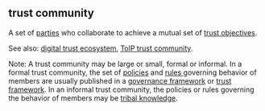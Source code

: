 ## trust community

<p class="c8"><span>A set of </span><span class="c2"><a class="c3" href="#h.cn6bno48fomj">parties</a></span><span>&nbsp;who collaborate to achieve a mutual set of </span><span class="c2"><a class="c3" href="#h.jxinqtx7eiev">trust objectives</a></span><span class="c0">. </span></p><p class="c8"><span>See also: </span><span class="c2"><a class="c3" href="#h.h47f86smlz4y">digital trust ecosystem</a></span><span>, </span><span class="c2"><a class="c3" href="#h.psztqwnbl6o7">ToIP trust community</a></span><span class="c0">.</span></p><p class="c8"><span>Note: A trust community may be large or small, formal or informal. In a formal trust community, the set of </span><span class="c2"><a class="c3" href="#h.udts41hso4w4">policies</a></span><span>&nbsp;and </span><span class="c2"><a class="c3" href="#h.v7s575ulon74">rules </a></span><span>governing behavior of members are usually published in a </span><span class="c2"><a class="c3" href="#h.2x05z0r097mn">governance framework</a></span><span>&nbsp;or </span><span class="c2"><a class="c3" href="#h.2r5mn949idq">trust framework</a></span><span>. In an informal trust community, the policies or rules governing the behavior of members may be </span><span class="c2"><a class="c3" href="#h.musmuniitirr">tribal knowledge</a></span><span class="c0">.</span></p>

